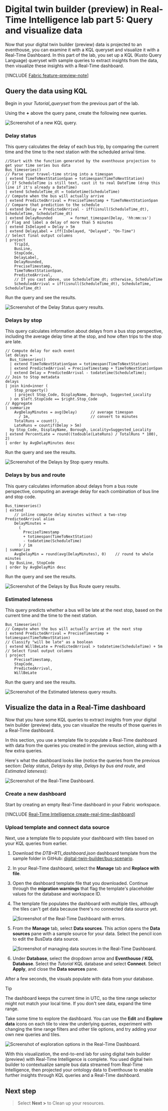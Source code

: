 # Digital twin builder (preview) in Real-Time Intelligence lab part 5: Query and visualize data

Now that your digital twin builder (preview) data is projected to an eventhouse, you can examine it with a KQL queryset and visualize it with a Real-Time Dashboard. In this part of the lab, you set up a KQL (Kusto Query Language) queryset with sample queries to extract insights from the data, then visualize these insights with a Real-Time dashboard.

[!INCLUDE [Fabric feature-preview-note](../lab/includes/feature-preview-note.md)]

## Query the data using KQL

Begin in your *Tutorial_queryset* from the previous part of the lab. 

Using the **+** above the query pane, create the following new queries.

![Screenshot of a new KQL query.](media/kql-new-query.png)

### Delay status

This query calculates the delay of each bus trip, by comparing the current time and the time to the next station with the scheduled arrival time.

```kusto
//Start with the function generated by the eventhouse projection to get your time series bus data
Bus_timeseries()
// Parse your travel‑time string into a timespan
| extend TimeToNextStationSpan = totimespan(TimeToNextStation)  
// If ScheduleTime is still text, cast it to real DateTime (drop this line if it's already a DateTime)
| extend ScheduleTime_dt = todatetime(ScheduleTime)      
// Compute when the bus will actually arrive
| extend PredictedArrival = PreciseTimestamp + TimeToNextStationSpan  
// Compare that prediction to the schedule
| extend Delay = PredictedArrival - iff(isnull(ScheduleTime_dt), ScheduleTime, ScheduleTime_dt)
| extend DelayRounded        = format_timespan(Delay, 'hh:mm:ss')
// Flag and label a delay of more than 5 minutes
| extend IsDelayed = Delay > 5m  
| extend DelayLabel = iff(IsDelayed, "Delayed", "On‑Time")              
// Select final output columns
| project
    TripId,
    BusLine,
    StopCode,
    DelayLabel,
    DelayRounded,
    PreciseTimestamp,
    TimeToNextStationSpan,
    PredictedArrival,
    // If you cast above, use ScheduleTime_dt; otherwise, ScheduleTime
    ScheduledArrival = iff(isnull(ScheduleTime_dt), ScheduleTime, ScheduleTime_dt)
```

Run the query and see the results.

![Screenshot of the Delay Status query results.](media/kql-delay-status.png)

### Delays by stop

This query calculates information about delays from a bus stop perspective, including the average delay time at the stop, and how often trips to the stop are late. 

```kusto
// Compute delay for each event
let delays = 
  Bus_timeseries()
  | extend TimeToNextStationSpan = totimespan(TimeToNextStation)
  | extend PredictedArrival = PreciseTimestamp + TimeToNextStationSpan
  | extend Delay = PredictedArrival - todatetime(ScheduleTime);
// Join to Stop metadata
delays
| join kind=inner (
    Stop_property()
    | project Stop_Code, DisplayName, Borough, Suggested_Locality
  ) on $left.StopCode == $right.Stop_Code
// Aggregate
| summarize
    AvgDelayMinutes = avg(Delay)      // average timespan
      / 1m,                           // convert to minutes
    TotalRuns = count(),
    LateRuns = countif(Delay > 5m)
  by Stop_Code, DisplayName, Borough, Locality=Suggested_Locality
| extend PercentLate = round((todouble(LateRuns) / TotalRuns * 100), 2)
| order by AvgDelayMinutes desc
```

Run the query and see the results.

![Screenshot of the Delays by Stop query results.](media/kql-delays-by-stop.png)

### Delays by bus and route

This query calculates information about delays from a bus route perspective, computing an average delay for each combination of bus line and stop code.

```kusto
Bus_timeseries()
| extend 
    // inline compute delay minutes without a two‑step PredictedArrival alias
    DelayMinutes = 
      (
        PreciseTimestamp 
        + totimespan(TimeToNextStation)
        - todatetime(ScheduleTime)
      ) / 1m
| summarize 
    AvgDelayMin = round(avg(DelayMinutes), 0)    // round to whole minutes
  by BusLine, StopCode
| order by AvgDelayMin desc
```

Run the query and see the results.

![Screenshot of the Delays by Bus Route query results.](media/kql-delays-by-bus-route.png)

### Estimated lateness

This query predicts whether a bus will be late at the next stop, based on the current time and the time to the next station.

```kusto
Bus_timeseries()
// Compute when the bus will actually arrive at the next stop
| extend PredictedArrival = PreciseTimestamp + totimespan(TimeToNextStation)
// Classify "will be late" as a boolean
| extend WillBeLate = PredictedArrival > todatetime(ScheduleTime) + 5m
// Select final output columns
| project
    PreciseTimestamp,
    StopCode,
    PredictedArrival,
    WillBeLate
```

Run the query and see the results.

![Screenshot of the Estimated lateness query results.](media/kql-estimated-lateness.png)

## Visualize the data in a Real-Time dashboard

Now that you have some KQL queries to extract insights from your digital twin builder (preview) data, you can visualize the results of those queries in a Real-Time dashboard.

In this section, you use a template file to populate a Real-Time dashboard with data from the queries you created in the previous section, along with a few extra queries.

Here's what the dashboard looks like (notice the queries from the previous section: *Delay status*, *Delays by stop*, *Delays by bus and route*, and *Estimated lateness*):

![Screenshot of the Real-Time Dashboard.](media/real-time-dashboard.png)

### Create a new dashboard

Start by creating an empty Real-Time dashboard in your Fabric workspace.

[!INCLUDE [Real-Time Intelligence create-real-time-dashboard](../lab/includes/create-real-time-dashboard.md)]

### Upload template and connect data source

Next, use a template file to populate your dashboard with tiles based on your KQL queries from earlier.

<!--Update sample link when new content is available-->
1. Download the *DTB+RTI_dashboard.json* dashboard template from the sample folder in GitHub: [digital-twin-builder/bus-scenario](https://aka.ms/dtb-samples-bus).
2. In your Real-Time dashboard, select the **Manage** tab and **Replace with file**.
3. Open the dashboard template file that you downloaded. Continue through the **migration warnings** that flag the template's placeholder values for the database and workspace ID.
4. The template file populates the dashboard with multiple tiles, although the tiles can't get data because there's no connected data source yet.

    ![Screenshot of the Real-Time Dashboard with errors.](media/real-time-dashboard-errors.png)

6. From the **Manage** tab, select **Data sources**. This action opens the **Data sources** pane with a sample source for your data. Select the pencil icon to edit the BusData data source.

    ![Screenshot of managing data sources in the Real-Time Dashboard.](media/real-time-dashboard-manage-data-sources.png)

7. Under **Database**, select the dropdown arrow and **Eventhouse / KQL Database**. Select the *Tutorial* KQL database and select **Connect**. Select **Apply**, and close the **Data sources** pane.

After a few seconds, the visuals populate with data from your database.

> [!TIP]
> The dashboard keeps the current time in UTC, so the time range selector might not match your local time. If you don't see data, expand the time range. 

Take some time to explore the dashboard. You can use the **Edit** and **Explore data** icons on each tile to view the underlying queries, experiment with changing the time range filters and other tile options, and try adding your own new queries and tiles.

![Screenshot of exploration options in the Real-Time Dashboard.](media/real-time-dashboard-explore.png)

With this visualization, the end-to-end lab for using digital twin builder (preview) with Real-Time Intelligence is complete. You used digital twin builder to contextualize sample bus data streamed from Real-Time Intelligence, then projected your ontology data to Eventhouse to enable further insights through KQL queries and a Real-Time dashboard.

## Next step
> Select **Next >** to Clean up your resources.
